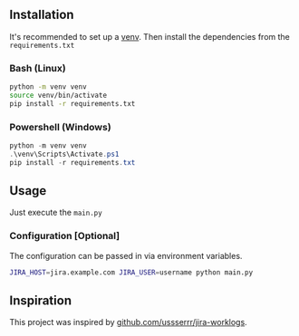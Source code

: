## Installation

It's recommended to set up a [venv](https://docs.python.org/3/library/venv.html). Then install the dependencies from the `requirements.txt`

### Bash (Linux)
```sh
python -m venv venv
source venv/bin/activate
pip install -r requirements.txt
```

### Powershell (Windows)
```powershell
python -m venv venv
.\venv\Scripts\Activate.ps1
pip install -r requirements.txt
```

## Usage

Just execute the `main.py`

### Configuration [Optional]
The configuration can be passed in via environment variables.

```sh
JIRA_HOST=jira.example.com JIRA_USER=username python main.py
```

## Inspiration

This project was inspired by
[github.com/ussserrr/jira-worklogs](https://github.com/ussserrr/jira-worklogs).